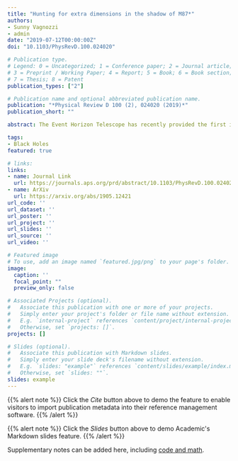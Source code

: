 ```yaml
---
title: "Hunting for extra dimensions in the shadow of M87*"
authors:
- Sunny Vagnozzi
- admin
date: "2019-07-12T00:00:00Z"
doi: "10.1103/PhysRevD.100.024020"

# Publication type.
# Legend: 0 = Uncategorized; 1 = Conference paper; 2 = Journal article;
# 3 = Preprint / Working Paper; 4 = Report; 5 = Book; 6 = Book section;
# 7 = Thesis; 8 = Patent
publication_types: ["2"]

# Publication name and optional abbreviated publication name.
publication: "*Physical Review D 100 (2), 024020 (2019)*"
publication_short: ""

abstract: The Event Horizon Telescope has recently provided the first image of the dark shadow around the supermassive black hole M87*. The observation of a highly circular shadow provides strong limits on deviations of M87*'s quadrupole moment from the Kerr value. We show that the absence of such a deviation can be used to constrain the physics of extra dimensions of spacetime. Focusing on the Randall-Sundrum AdS$_5$ brane-world scenario, we show that the observation of M87*'s dark shadow sets the limit $\ell \lesssim 170\,{\rm AU}$, where $\ell$ is the AdS$_5$ curvature radius. This limit is among the first quantitative constraints on exotic physics obtained from the extraordinary first ever image of the dark shadow of a black hole.

tags:
- Black Holes
featured: true

# links:
links:
- name: Journal Link
  url: https://journals.aps.org/prd/abstract/10.1103/PhysRevD.100.024020
- name: ArXiv
  url: https://arxiv.org/abs/1905.12421
url_code: ''
url_dataset: ''
url_poster: ''
url_project: ''
url_slides: ''
url_source: ''
url_video: ''

# Featured image
# To use, add an image named `featured.jpg/png` to your page's folder. 
image:
  caption: ''
  focal_point: ""
  preview_only: false

# Associated Projects (optional).
#   Associate this publication with one or more of your projects.
#   Simply enter your project's folder or file name without extension.
#   E.g. `internal-project` references `content/project/internal-project/index.md`.
#   Otherwise, set `projects: []`.
projects: []

# Slides (optional).
#   Associate this publication with Markdown slides.
#   Simply enter your slide deck's filename without extension.
#   E.g. `slides: "example"` references `content/slides/example/index.md`.
#   Otherwise, set `slides: ""`.
slides: example
---
```


{{% alert note %}}
Click the *Cite* button above to demo the feature to enable visitors to import publication metadata into their reference management software.
{{% /alert %}}

{{% alert note %}}
Click the *Slides* button above to demo Academic's Markdown slides feature.
{{% /alert %}}

Supplementary notes can be added here, including [code and math](https://sourcethemes.com/academic/docs/writing-markdown-latex/).